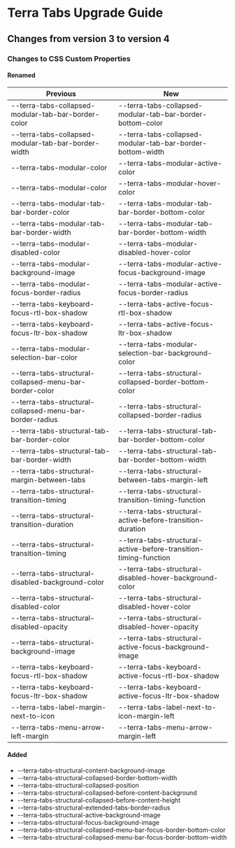 # Terra Tabs Upgrade Guide

## Changes from version 3 to version 4

### Changes to CSS Custom Properties

#### Renamed
| Previous | New |
|-|-|
| --terra-tabs-collapsed-modular-tab-bar-border-color | --terra-tabs-collapsed-modular-tab-bar-border-bottom-color |
| --terra-tabs-collapsed-modular-tab-bar-border-width | --terra-tabs-collapsed-modular-tab-bar-border-bottom-width |
| --terra-tabs-modular-color | --terra-tabs-modular-active-color |
| --terra-tabs-modular-color | --terra-tabs-modular-hover-color |
| --terra-tabs-modular-tab-bar-border-color | --terra-tabs-modular-tab-bar-border-bottom-color |
| --terra-tabs-modular-tab-bar-border-width | --terra-tabs-modular-tab-bar-border-bottom-width |
| --terra-tabs-modular-disabled-color | --terra-tabs-modular-disabled-hover-color |
| --terra-tabs-modular-background-image | --terra-tabs-modular-active-focus-background-image |
| --terra-tabs-modular-focus-border-radius | --terra-tabs-modular-active-focus-border-radius |
| --terra-tabs-keyboard-focus-rtl-box-shadow | --terra-tabs-active-focus-rtl-box-shadow |
| --terra-tabs-keyboard-focus-ltr-box-shadow | --terra-tabs-active-focus-ltr-box-shadow |
| --terra-tabs-modular-selection-bar-color | --terra-tabs-modular-selection-bar-background-color |
| --terra-tabs-structural-collapsed-menu-bar-border-color | --terra-tabs-structural-collapsed-border-bottom-color |
| --terra-tabs-structural-collapsed-menu-bar-border-radius | --terra-tabs-structural-collapsed-border-radius |
| --terra-tabs-structural-tab-bar-border-color | --terra-tabs-structural-tab-bar-border-bottom-color |
| --terra-tabs-structural-tab-bar-border-width | --terra-tabs-structural-tab-bar-border-bottom-width |
| --terra-tabs-structural-margin-between-tabs | --terra-tabs-structural-between-tabs-margin-left |
| --terra-tabs-structural-transition-timing | --terra-tabs-structural-transition-timing-function |
| --terra-tabs-structural-transition-duration | --terra-tabs-structural-active-before-transition-duration |
| --terra-tabs-structural-transition-timing | --terra-tabs-structural-active-before-transition-timing-function |
| --terra-tabs-structural-disabled-background-color | --terra-tabs-structural-disabled-hover-background-color |
| --terra-tabs-structural-disabled-color | --terra-tabs-structural-disabled-hover-color |
| --terra-tabs-structural-disabled-opacity | --terra-tabs-structural-disabled-hover-opacity |
| --terra-tabs-structural-background-image | --terra-tabs-structural-active-focus-background-image |
| --terra-tabs-keyboard-focus-rtl-box-shadow | --terra-tabs-keyboard-active-focus-rtl-box-shadow |
| --terra-tabs-keyboard-focus-ltr-box-shadow | --terra-tabs-keyboard-active-focus-ltr-box-shadow |
| --terra-tabs-label-margin-next-to-icon | --terra-tabs-label-next-to-icon-margin-left |
| --terra-tabs-menu-arrow-left-margin | --terra-tabs-menu-arrow-margin-left |

#### Added
* --terra-tabs-structural-content-background-image
* --terra-tabs-structural-collapsed-border-bottom-width
* --terra-tabs-structural-collapsed-position
* --terra-tabs-structural-collapsed-before-content-background
* --terra-tabs-structural-collapsed-before-content-height
* --terra-tabs-structural-extended-tabs-border-radius
* --terra-tabs-structural-active-background-image
* --terra-tabs-structural-focus-background-image
* --terra-tabs-structural-collapsed-menu-bar-focus-border-bottom-color
* --terra-tabs-structural-collapsed-menu-bar-focus-border-bottom-width
